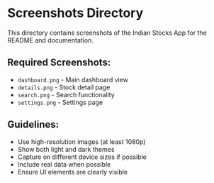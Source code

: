 # Screenshots Directory

This directory contains screenshots of the Indian Stocks App for the README and documentation.

## Required Screenshots:
- `dashboard.png` - Main dashboard view
- `details.png` - Stock detail page
- `search.png` - Search functionality
- `settings.png` - Settings page

## Guidelines:
- Use high-resolution images (at least 1080p)
- Show both light and dark themes
- Capture on different device sizes if possible
- Include real data when possible
- Ensure UI elements are clearly visible
